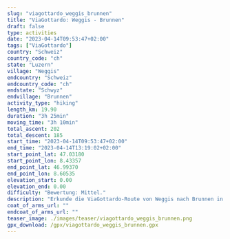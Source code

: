 ```yaml
---
slug: "viagottardo_weggis_brunnen"
title: "ViaGottardo: Weggis - Brunnen"
draft: false
type: activities
date: "2023-04-14T09:53:47+02:00"
tags: ["ViaGottardo"]
country: "Schweiz"
country_code: "ch"
state: "Luzern"
village: "Weggis"
endcountry: "Schweiz"
endcountry_code: "ch"
endstate: "Schwyz"
endvillage: "Brunnen"
activity_type: "hiking"
length_km: 19.90
duration: "3h 25min"
moving_time: "3h 10min"
total_ascent: 202
total_descent: 185
start_time: "2023-04-14T09:53:47+02:00"
end_time: "2023-04-14T13:19:02+02:00"
start_point_lat: 47.03180
start_point_lon: 8.43357
end_point_lat: 46.99370
end_point_lon: 8.60535
elevation_start: 0.00
elevation_end: 0.00
difficulty: "Bewertung: Mittel."
description: "Erkunde die ViaGottardo-Route von Weggis nach Brunnen in der Schweiz. Genieße eine 19,90 km lange Wanderung mit insgesamt 202 Metern Aufstieg und 185 Metern Abstieg in einer Gesamtdauer von 3 Stunden und 25 Minuten, einschließlich Pausen"
coat_of_arms_url: ""
endcoat_of_arms_url: ""
teaser_image: ./images/teaser/viagottardo_weggis_brunnen.png
gpx_download: /gpx/viagottardo_weggis_brunnen.gpx
---
```

